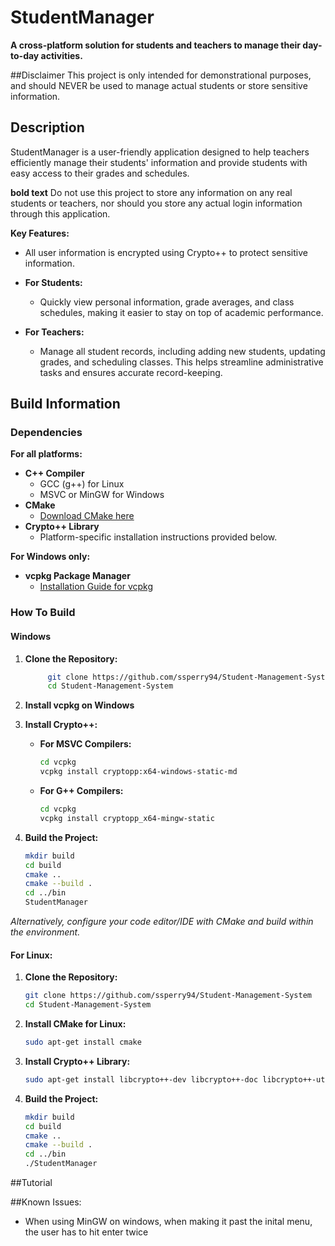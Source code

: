 # StudentManager

**A cross-platform solution for students and teachers to manage their day-to-day activities.**

##Disclaimer
This project is only intended for demonstrational purposes, and should NEVER be used to manage actual students or store sensitive information.

## Description

StudentManager is a user-friendly application designed to help teachers efficiently manage their students' information and provide students with easy access to their grades and schedules.

**bold text** Do not use this project to store any information on any real students or teachers, nor should you store any actual login information through this application.

**Key Features:**

- All user information is encrypted using Crypto++ to protect sensitive information.
- **For Students:**
  - Quickly view personal information, grade averages, and class schedules, making it easier to stay on top of academic performance.

- **For Teachers:**
  - Manage all student records, including adding new students, updating grades, and scheduling classes. This helps streamline administrative tasks and ensures accurate record-keeping.
## Build Information

### Dependencies

**For all platforms:**
- **C++ Compiler**
  - GCC (g++) for Linux
  - MSVC or MinGW for Windows
- **CMake**
  - [Download CMake here](https://cmake.org/download/)
- **Crypto++ Library**
  - Platform-specific installation instructions provided below.

**For Windows only:**
- **vcpkg Package Manager**
  - [Installation Guide for vcpkg](https://learn.microsoft.com/en-us/vcpkg/get_started/get-started?pivots=shell-cmd)

### How To Build

#### **Windows**

1. **Clone the Repository:**
   ```bash
        git clone https://github.com/ssperry94/Student-Management-System
        cd Student-Management-System
   ```
2. **Install vcpkg on Windows**
3. **Install Crypto++:**
    - **For MSVC Compilers:**
        ```bash
        cd vcpkg
        vcpkg install cryptopp:x64-windows-static-md
        ```
    - **For G++ Compilers:**
        ```bash
        cd vcpkg
        vcpkg install cryptopp_x64-mingw-static
        ```

4. **Build the Project:**
    ```bash
    mkdir build
    cd build
    cmake ..
    cmake --build .
    cd ../bin
    StudentManager
    ```
*Alternatively, configure your code editor/IDE with CMake and build within the environment.*

#### For Linux:

1. **Clone the Repository:**
    ```bash
    git clone https://github.com/ssperry94/Student-Management-System
    cd Student-Management-System
    ```

2. **Install CMake for Linux:**
    ```bash
    sudo apt-get install cmake
    ```

3. **Install Crypto++ Library:**
    ```bash
    sudo apt-get install libcrypto++-dev libcrypto++-doc libcrypto++-utils
    ```

4. **Build the Project:**
    ```bash
    mkdir build
    cd build
    cmake ..
    cmake --build .
    cd ../bin
    ./StudentManager
    ```

##Tutorial 

##Known Issues:

- When using MinGW on windows, when making it past the inital menu, the user has to hit enter twice

